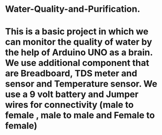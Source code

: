 # Water-Quality-and-Purification.

# This is a basic project in which we can monitor the quality of water by the help of Arduino UNO as a brain. We use additional component that are Breadboard, TDS meter and sensor and Temperature sensor. We use a 9 volt battery and Jumper wires for connectivity (male to female , male to male and Female to female)
